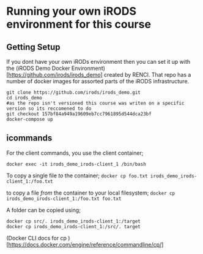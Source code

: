 # Running your own iRODS environment for this course

## Getting Setup
If you dont have your own iRODs environment then you can set it up with the (iRODS Demo Docker Environment)[https://github.com/irods/irods_demo] created by RENCI. That repo has a number of docker images for assorted parts of the iRODS infrastructure.

```
git clone https://github.com/irods/irods_demo.git
cd irods_demo
#as the repo isn't versioned this course was writen on a specific version so its reccomened to do  
git checkout 157bf84a949a19609eb7cc7961895d544dca23bf
docker-compose up
```
## icommands
For the client commands, you use the client container;

`docker exec -it irods_demo_irods-client_1 /bin/bash`

To copy a single file *to* the container;
`docker cp foo.txt irods_demo_irods-client_1:/foo.txt`

to copy a file *from* the container to your local filesystem;
`docker cp irods_demo_irods-client_1:/foo.txt foo.txt`

A folder can be copied using;

```
docker cp src/. irods_demo_irods-client_1:/target
docker cp irods_demo_irods-client_1:/src/. target
```
(Docker CLI docs for cp )[https://docs.docker.com/engine/reference/commandline/cp/]